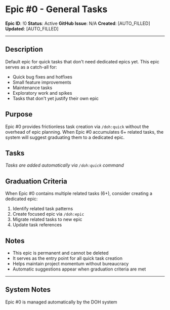 # Epic #0 - General Tasks

**Epic ID**: !0 **Status**: Active **GitHub Issue**: N/A **Created**: [AUTO_FILLED] **Updated**: [AUTO_FILLED]

---

## Description

Default epic for quick tasks that don't need dedicated epics yet. This epic serves as a catch-all for:

- Quick bug fixes and hotfixes
- Small feature improvements
- Maintenance tasks
- Exploratory work and spikes
- Tasks that don't yet justify their own epic

## Purpose

Epic #0 provides frictionless task creation via `/doh:quick` without the overhead of epic planning. When Epic #0
accumulates 6+ related tasks, the system will suggest graduating them to a dedicated epic.

## Tasks

_Tasks are added automatically via `/doh:quick` command_

## Graduation Criteria

When Epic #0 contains multiple related tasks (6+), consider creating a dedicated epic:

1. Identify related task patterns
2. Create focused epic via `/doh:epic`
3. Migrate related tasks to new epic
4. Update task references

## Notes

- This epic is permanent and cannot be deleted
- It serves as the entry point for all quick task creation
- Helps maintain project momentum without bureaucracy
- Automatic suggestions appear when graduation criteria are met

---

## System Notes

Epic #0 is managed automatically by the DOH system
